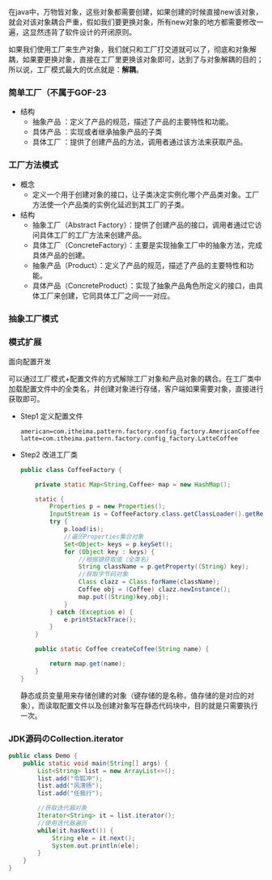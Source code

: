 在java中，万物皆对象，这些对象都需要创建，如果创建的时候直接new该对象，就会对该对象耦合严重，假如我们要更换对象，所有new对象的地方都需要修改一遍，这显然违背了软件设计的开闭原则。

如果我们使用工厂来生产对象，我们就只和工厂打交道就可以了，彻底和对象解耦，如果要更换对象，直接在工厂里更换该对象即可，达到了与对象解耦的目的；所以说，工厂模式最大的优点就是：**解耦**。

### 简单工厂（不属于GOF-23

- 结构
  - 抽象产品 ：定义了产品的规范，描述了产品的主要特性和功能。
  - 具体产品 ：实现或者继承抽象产品的子类
  - 具体工厂 ：提供了创建产品的方法，调用者通过该方法来获取产品。

### 工厂方法模式

- 概念
  - 定义一个用于创建对象的接口，让子类决定实例化哪个产品类对象。工厂方法使一个产品类的实例化延迟到其工厂的子类。
- 结构
  - 抽象工厂（Abstract Factory）：提供了创建产品的接口，调用者通过它访问具体工厂的工厂方法来创建产品。
  - 具体工厂（ConcreteFactory）：主要是实现抽象工厂中的抽象方法，完成具体产品的创建。
  - 抽象产品（Product）：定义了产品的规范，描述了产品的主要特性和功能。
  - 具体产品（ConcreteProduct）：实现了抽象产品角色所定义的接口，由具体工厂来创建，它同具体工厂之间一一对应。

### 抽象工厂模式

### 模式扩展

面向配置开发

可以通过工厂模式+配置文件的方式解除工厂对象和产品对象的耦合。在工厂类中加载配置文件中的全类名，并创建对象进行存储，客户端如果需要对象，直接进行获取即可。

- Step1 定义配置文件

  ```properties
  american=com.itheima.pattern.factory.config_factory.AmericanCoffee
  latte=com.itheima.pattern.factory.config_factory.LatteCoffee
  ```

- Step2 改进工厂类 

  ```java
  public class CoffeeFactory {
  
      private static Map<String,Coffee> map = new HashMap();
  
      static {
          Properties p = new Properties();
          InputStream is = CoffeeFactory.class.getClassLoader().getResourceAsStream("bean.properties");
          try {
              p.load(is);
              //遍历Properties集合对象
              Set<Object> keys = p.keySet();
              for (Object key : keys) {
                  //根据键获取值（全类名）
                  String className = p.getProperty((String) key);
                  //获取字节码对象
                  Class clazz = Class.forName(className);
                  Coffee obj = (Coffee) clazz.newInstance();
                  map.put((String)key,obj);
              }
          } catch (Exception e) {
              e.printStackTrace();
          }
      }
  
      public static Coffee createCoffee(String name) {
  
          return map.get(name);
      }
  }
  ```

  静态成员变量用来存储创建的对象（键存储的是名称，值存储的是对应的对象），而读取配置文件以及创建对象写在静态代码块中，目的就是只需要执行一次。

### JDK源码のCollection.iterator

```java
public class Demo {
    public static void main(String[] args) {
        List<String> list = new ArrayList<>();
        list.add("令狐冲");
        list.add("风清扬");
        list.add("任我行");

        //获取迭代器对象
        Iterator<String> it = list.iterator();
        //使用迭代器遍历
        while(it.hasNext()) {
            String ele = it.next();
            System.out.println(ele);
        }
    }
}
```



